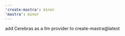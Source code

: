 ```yaml
---
'create-mastra': minor
'mastra': minor
---
```


add Cerebras as a llm provider to create-mastra@latest
